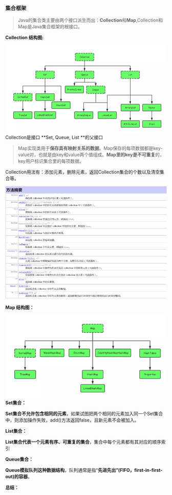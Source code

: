 ### 集合框架

> Java的集合类主要由两个接口派生而出：**Collection**和**Map**,Collection和Map是Java集合框架的根接口。

**Collection 结构图:**

![](/assets/collection.webp)Collection是接口 **Set, Queue, List **的父接口

> Map实现类用于**保存具有映射关系的数据**。Map保存的每项数据都是key-value对，也就是由key和value两个值组成。**Map里的key是不可重复**的，key用户标识集合里的每项数据。

Collection用法有：添加元素，删除元素，返回Collection集合的个数以及清空集合等。

![](/assets/collect方法.webp)

**Map 结构图：**

![](/assets/map.webp)**Set集合：**

**Set集合不允许包含相同的元素**，如果试图把两个相同的元素加入同一个Set集合中，则添加操作失败，add\(\)方法返回false，且新元素不会被加入。



**List集合：**

**List集合代表一个元素有序、可重复的集合**，集合中每个元素都有其对应的顺序索引



**Queue集合：**

**Queue模拟队列这种数据结构**，队列通常是指“**先进先出”\(FIFO，first-in-first-out\)的容器**。





**总结：**


